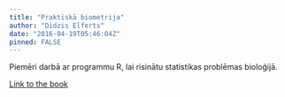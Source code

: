 ```yaml
---
title: "Praktiskā biometrija"
author: "Didzis Elferts"
date: "2016-04-19T05:46:04Z"
pinned: FALSE
---
```


Piemēri darbā ar programmu R, lai risinātu statistikas problēmas bioloģijā.

[Link to the book](https://bookdown.org/delferts/PBB_gramata/)
